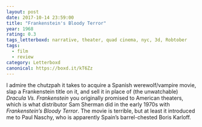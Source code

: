 ```yaml
---
layout: post 
date: 2017-10-14 23:59:00
title: "Frankenstein's Bloody Terror"
year: 1968
rating: 0.3
tags_letterboxd: narrative, theater, quad cinema, nyc, 3d, Robtober
tags:
  - film
  - review
category: Letterboxd
canonical: https://boxd.it/kT6Zz
---
```


I admire the chutzpah it takes to acquire a Spanish werewolf/vampire movie, slap a Frankenstein title on it, and sell it in place of (the unwatchable) <cite>Dracula Vs. Frankenstein</cite> you originally promised to American theaters, which is what distributor Sam Sherman did in the early 1970s with <cite>Frankenstein’s Bloody Terror</cite>. The movie is terrible, but at least it introduced me to Paul Naschy, who is apparently Spain’s barrel-chested Boris Karloff.